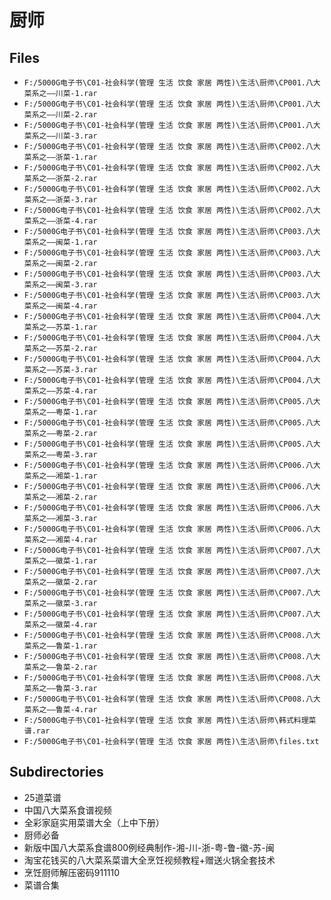 # 厨师

## Files

- `F:/5000G电子书\C01-社会科学(管理 生活 饮食 家居 两性)\生活\厨师\CP001.八大菜系之——川菜-1.rar`
- `F:/5000G电子书\C01-社会科学(管理 生活 饮食 家居 两性)\生活\厨师\CP001.八大菜系之——川菜-2.rar`
- `F:/5000G电子书\C01-社会科学(管理 生活 饮食 家居 两性)\生活\厨师\CP001.八大菜系之——川菜-3.rar`
- `F:/5000G电子书\C01-社会科学(管理 生活 饮食 家居 两性)\生活\厨师\CP002.八大菜系之——浙菜-1.rar`
- `F:/5000G电子书\C01-社会科学(管理 生活 饮食 家居 两性)\生活\厨师\CP002.八大菜系之——浙菜-2.rar`
- `F:/5000G电子书\C01-社会科学(管理 生活 饮食 家居 两性)\生活\厨师\CP002.八大菜系之——浙菜-3.rar`
- `F:/5000G电子书\C01-社会科学(管理 生活 饮食 家居 两性)\生活\厨师\CP002.八大菜系之——浙菜-4.rar`
- `F:/5000G电子书\C01-社会科学(管理 生活 饮食 家居 两性)\生活\厨师\CP003.八大菜系之——闽菜-1.rar`
- `F:/5000G电子书\C01-社会科学(管理 生活 饮食 家居 两性)\生活\厨师\CP003.八大菜系之——闽菜-2.rar`
- `F:/5000G电子书\C01-社会科学(管理 生活 饮食 家居 两性)\生活\厨师\CP003.八大菜系之——闽菜-3.rar`
- `F:/5000G电子书\C01-社会科学(管理 生活 饮食 家居 两性)\生活\厨师\CP003.八大菜系之——闽菜-4.rar`
- `F:/5000G电子书\C01-社会科学(管理 生活 饮食 家居 两性)\生活\厨师\CP004.八大菜系之——苏菜-1.rar`
- `F:/5000G电子书\C01-社会科学(管理 生活 饮食 家居 两性)\生活\厨师\CP004.八大菜系之——苏菜-2.rar`
- `F:/5000G电子书\C01-社会科学(管理 生活 饮食 家居 两性)\生活\厨师\CP004.八大菜系之——苏菜-3.rar`
- `F:/5000G电子书\C01-社会科学(管理 生活 饮食 家居 两性)\生活\厨师\CP004.八大菜系之——苏菜-4.rar`
- `F:/5000G电子书\C01-社会科学(管理 生活 饮食 家居 两性)\生活\厨师\CP005.八大菜系之——粤菜-1.rar`
- `F:/5000G电子书\C01-社会科学(管理 生活 饮食 家居 两性)\生活\厨师\CP005.八大菜系之——粤菜-2.rar`
- `F:/5000G电子书\C01-社会科学(管理 生活 饮食 家居 两性)\生活\厨师\CP005.八大菜系之——粤菜-3.rar`
- `F:/5000G电子书\C01-社会科学(管理 生活 饮食 家居 两性)\生活\厨师\CP006.八大菜系之——湘菜-1.rar`
- `F:/5000G电子书\C01-社会科学(管理 生活 饮食 家居 两性)\生活\厨师\CP006.八大菜系之——湘菜-2.rar`
- `F:/5000G电子书\C01-社会科学(管理 生活 饮食 家居 两性)\生活\厨师\CP006.八大菜系之——湘菜-3.rar`
- `F:/5000G电子书\C01-社会科学(管理 生活 饮食 家居 两性)\生活\厨师\CP006.八大菜系之——湘菜-4.rar`
- `F:/5000G电子书\C01-社会科学(管理 生活 饮食 家居 两性)\生活\厨师\CP007.八大菜系之——徽菜-1.rar`
- `F:/5000G电子书\C01-社会科学(管理 生活 饮食 家居 两性)\生活\厨师\CP007.八大菜系之——徽菜-2.rar`
- `F:/5000G电子书\C01-社会科学(管理 生活 饮食 家居 两性)\生活\厨师\CP007.八大菜系之——徽菜-3.rar`
- `F:/5000G电子书\C01-社会科学(管理 生活 饮食 家居 两性)\生活\厨师\CP007.八大菜系之——徽菜-4.rar`
- `F:/5000G电子书\C01-社会科学(管理 生活 饮食 家居 两性)\生活\厨师\CP008.八大菜系之——鲁菜-1.rar`
- `F:/5000G电子书\C01-社会科学(管理 生活 饮食 家居 两性)\生活\厨师\CP008.八大菜系之——鲁菜-2.rar`
- `F:/5000G电子书\C01-社会科学(管理 生活 饮食 家居 两性)\生活\厨师\CP008.八大菜系之——鲁菜-3.rar`
- `F:/5000G电子书\C01-社会科学(管理 生活 饮食 家居 两性)\生活\厨师\CP008.八大菜系之——鲁菜-4.rar`
- `F:/5000G电子书\C01-社会科学(管理 生活 饮食 家居 两性)\生活\厨师\韩式料理菜谱.rar`
- `F:/5000G电子书\C01-社会科学(管理 生活 饮食 家居 两性)\生活\厨师\files.txt`

## Subdirectories

- 25道菜谱
- 中国八大菜系食谱视频
- 全彩家庭实用菜谱大全（上中下册）
- 厨师必备
- 新版中国八大菜系食谱800例经典制作-湘-川-浙-粤-鲁-徽-苏-闽
- 淘宝花钱买的八大菜系菜谱大全烹饪视频教程+赠送火锅全套技术
- 烹饪厨师解压密码911110
- 菜谱合集
